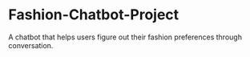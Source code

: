 # Fashion-Chatbot-Project
A chatbot that helps users figure out their fashion preferences through conversation.
